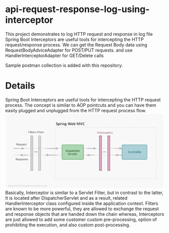 # api-request-response-log-using-interceptor
<p align="left">

This project demonstrates to log HTTP request and response in log file
Spring Boot Interceptors are useful tools for intercepting the HTTP request/response process.
We can get the Request Body data using RequestBodyAdviceAdapter for POST/PUT requests. 
and  use HandlerInterceptorAdapter for GET/Delete calls

Sample postman collection is added with this repository.

# Details
Spring Boot Interceptors are useful tools for intercepting the HTTP request process. 
The concept is similar to AOP pointcuts and you can have them easily plugged and unplugged from the HTTP request process flow.
![flow-digram.png](flow-digram.png)
Basically, Interceptor is similar to a Servlet Filter, but in contrast to the latter, It is located after DispatcherServlet and as a result, related HandlerInterceptor class configured inside the application context. Filters are known to be more powerful, they are allowed to exchange the request and response objects that are handed down the chain whereas, Interceptors are just allowed to add some customer custom pre-processing, option of prohibiting the execution, and also custom post-processing.

